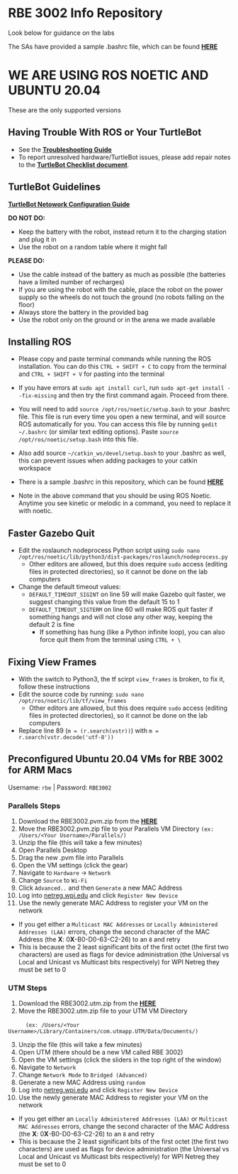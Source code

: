# RBE 3002 Info Repository
Look below for guidance on the labs

The SAs have provided a sample .bashrc file, which can be found [**HERE**](https://github.com/RBE300X-Lab/RBE3002_info/blob/main/.bashrc)

# WE ARE USING ROS NOETIC AND UBUNTU 20.04
These are the only supported versions

## Having Trouble With ROS or Your TurtleBot

- See the [**Troubleshooting Guide**](https://github.com/RBE300X-Lab/RBE3002_info/blob/main/troubleshooting.md)
- To report unresolved hardware/TurtleBot issues, please add repair notes to the [**TurtleBot Checklist document**](https://docs.google.com/spreadsheets/d/19vTIf3R6pr0AnlmXH2UkKc_VxAR0BwPOOzGj72RvUhc/edit?usp=sharing). 

## TurtleBot Guidelines

[**TurtleBot Netowork Configuration Guide**](https://github.com/RBE300X-Lab/RBE3002_info/blob/main/turtlebot_network_config.md)

**DO NOT DO:**
- Keep the battery with the robot, instead return it to the charging station and plug it in
- Use the robot on a random table where it might fall

**PLEASE DO:**
- Use the cable instead of the battery as much as possible (the batteries have a limited number of recharges)
 - If you are using the robot with the cable, place the robot on the power supply so the wheels do not touch the ground (no robots falling on the floor)
- Always store the battery in the provided bag
- Use the robot only on the ground or in the arena we made available

## Installing ROS
- Please copy and paste terminal commands while running the ROS installation. You can do this `CTRL + SHIFT + C` to copy from the terminal and `CTRL + SHIFT + V` for pasting into the terminal

- If you have errors at `sudo apt install curl`, run `sudo apt-get install --fix-missing` and then try the first command again. Proceed from there. 

- You will need to add `source /opt/ros/noetic/setup.bash` to your .bashrc file. This file is run every time you open a new terminal, and will source ROS automatically for you. You can access this file by running `gedit ~/.bashrc` (or similar text editing options). Paste `source /opt/ros/noetic/setup.bash` into this file. 
 - Also add source `~/catkin_ws/devel/setup.bash` to your .bashrc as well, this can prevent issues when adding packages to your catkin workspace
 - There is a sample .bashrc in this repository, which can be found [**HERE**](https://github.com/RBE300X-Lab/RBE3002_info/blob/main/.bashrc)

- Note in the above command that you should be using ROS Noetic. Anytime you see kinetic or melodic in a command, you need to replace it with noetic.

## Faster Gazebo Quit
- Edit the roslaunch nodeprocess Python script using `sudo nano /opt/ros/noetic/lib/python3/dist-packages/roslaunch/nodeprocess.py`
  - Other editors are allowed, but this does require `sudo` access (editing files in protected directories), so it cannot be done on the lab computers
- Change the default timeout values:
  - `DEFAULT_TIMEOUT_SIGINT` on line 59 will make Gazebo quit faster, we suggest changing this value from the default 15 to 1
  - `DEFAULT_TIMEOUT_SIGTERM` on line 60 will make ROS quit faster if something hangs and will not close any other way, keeping the default 2 is fine
    - If something has hung (like a Python infinite loop), you can also force quit them from the terminal using `CTRL + \`

## Fixing View Frames
- With the switch to Python3, the tf scirpt `view_frames` is broken, to fix it, follow these instructions
- Edit the source code by running: `sudo nano /opt/ros/noetic/lib/tf/view_frames`
  - Other editors are allowed, but this does require `sudo` access (editing files in protected directories), so it cannot be done on the lab computers
- Replace line 89 (`m = (r.search(vstr))`) with `m = r.search(vstr.decode('utf-8'))`


## Preconfigured Ubuntu 20.04 VMs for RBE 3002 for ARM Macs
Username: `rbe` | Password: `RBE3002`

### Parallels Steps
1. Download the RBE3002.pvm.zip from the [**HERE**](https://drive.google.com/file/d/1tyTBqvedI3-AxBXs0ogOPc2BovvY22FM/view?usp=sharing)
2. Move the RBE3002.pvm.zip file to your Parallels VM Directory `(ex: /Users/<Your Username>/Parallels/)`
3. Unzip the file (this will take a few minutes)
4. Open Parallels Desktop
5. Drag the new .pvm file into Parallels
6. Open the VM settings (click the gear)
7. Navigate to `Hardware` -> `Network`
8. Change `Source` to `Wi-Fi`
9. Click `Advanced..` and then `Generate` a new MAC Address
10. Log into [netreg.wpi.edu](netreg.wpi.edu) and click `Register New Device`
11. Use the newly generate MAC Address to register your VM on the network
 - If you get either a `Multicast MAC Addresses` or `Locally Administered Addresses (LAA)` errors, change the second character of the MAC Address (the **X**: 0**X**-B0-D0-63-C2-26) to an `8` and retry
 - This is because the 2 least significant bits of the first octet (the first two characters) are used as flags for device administration (the Universal vs Local and Unicast vs Multicast bits respectively) for WPI Netreg they must be set to 0

### UTM Steps
1. Download the RBE3002.utm.zip from the [**HERE**](https://drive.google.com/file/d/1CPwP1I6Bm2KLlnL_hFs11FlJVqSdyK50/view?usp=sharing)
2. Move the RBE3002.utm.zip file to your UTM VM Directory 

  &nbsp;&nbsp;&nbsp;&nbsp;&nbsp;&nbsp;&nbsp;&nbsp;&nbsp;&nbsp;`(ex: /Users/<Your Username>/Library/Containers/com.utmapp.UTM/Data/Documents/)`
  
3. Unzip the file (this will take a few minutes)
4. Open UTM (there should be a new VM called RBE 3002)
5. Open the VM settings (click the sliders in the top right of the window)
6. Navigate to `Network`
7. Change `Network Mode` to `Bridged (Advanced)`
8. Generate a new MAC Address using `random` 
9. Log into [netreg.wpi.edu](netreg.wpi.edu) and click `Register New Device`
10. Use the newly generate MAC Address to register your VM on the network
 - If you get either an `Locally Administered Addresses (LAA)` or `Multicast MAC Addresses` errors, change the second character of the MAC Address (the **X**: 0**X**-B0-D0-63-C2-26) to an `8` and retry
 - This is because the 2 least significant bits of the first octet (the first two characters) are used as flags for device administration (the Universal vs Local and Unicast vs Multicast bits respectively) for WPI Netreg they must be set to 0
